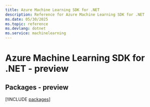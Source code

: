 ```yaml
---
title: Azure Machine Learning SDK for .NET
description: Reference for Azure Machine Learning SDK for .NET
ms.date: 05/30/2025
ms.topic: reference
ms.devlang: dotnet
ms.service: machinelearning
---
```

# Azure Machine Learning SDK for .NET - preview
## Packages - preview
[!INCLUDE [packages](machine-learning-index.md)]